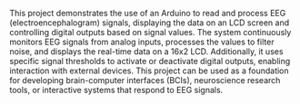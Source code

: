 This project demonstrates the use of an Arduino to read and process EEG (electroencephalogram) signals, displaying the data on an LCD screen and controlling digital outputs based on signal values. The system continuously monitors EEG signals from analog inputs, processes the values to filter noise, and displays the real-time data on a 16x2 LCD. Additionally, it uses specific signal thresholds to activate or deactivate digital outputs, enabling interaction with external devices. This project can be used as a foundation for developing brain-computer interfaces (BCIs), neuroscience research tools, or interactive systems that respond to EEG signals.

